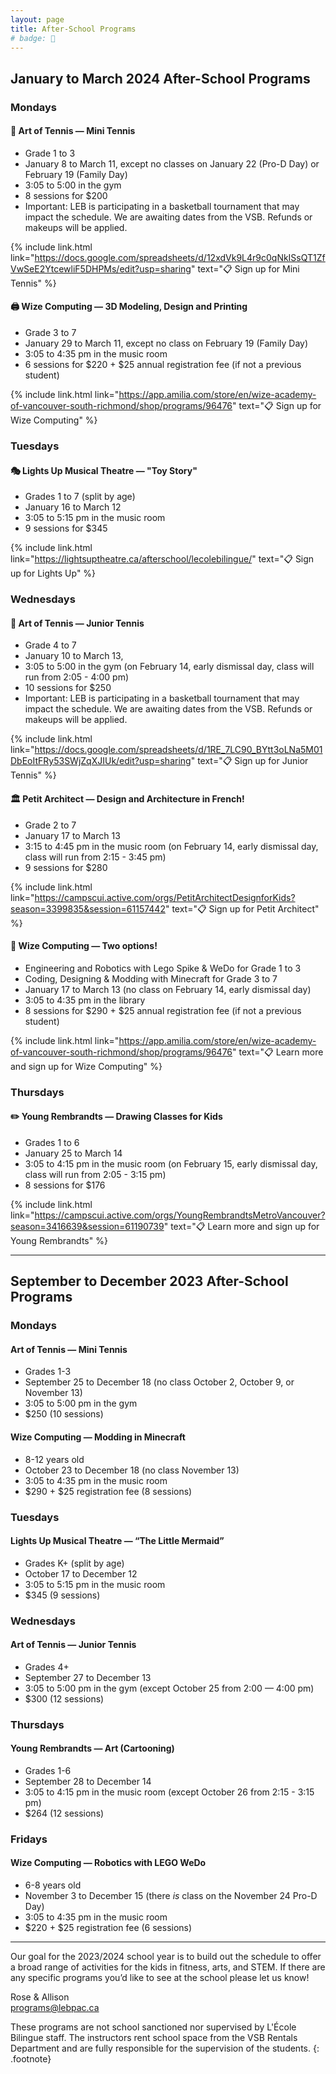 ```yaml
---
layout: page
title: After-School Programs
# badge: 🤖
---
```


## January to March 2024 After-School Programs

### Mondays


#### 🎾 Art of Tennis — Mini Tennis 
- Grade 1 to 3
- January 8 to March 11, except no classes on January 22 (Pro-D Day) or February 19 (Family Day)
- 3:05 to 5:00 in the gym
- 8 sessions for $200 
- Important: LEB is participating in a basketball tournament that may impact the schedule. We are awaiting dates from the VSB. Refunds or makeups will be applied.

{% include link.html link="https://docs.google.com/spreadsheets/d/12xdVk9L4r9c0qNkISsQT1ZfVwSeE2YtcewliF5DHPMs/edit?usp=sharing" text="📋 Sign up for Mini Tennis" %}


#### 🖨️ Wize Computing — 3D Modeling, Design and Printing 
- Grade 3 to 7
- January 29 to March 11, except no class on February 19 (Family Day)
- 3:05 to 4:35 pm in the music room
- 6 sessions for $220 + $25 annual registration fee (if not a previous student)

{% include link.html link="https://app.amilia.com/store/en/wize-academy-of-vancouver-south-richmond/shop/programs/96476" text="📋 Sign up for Wize Computing" %}

### Tuesdays

#### 🎭 Lights Up Musical Theatre — "Toy Story" 
- Grades 1 to 7 (split by age)
- January 16 to March 12
- 3:05 to 5:15 pm in the music room
- 9 sessions for $345

{% include link.html link="https://lightsuptheatre.ca/afterschool/lecolebilingue/" text="📋 Sign up for Lights Up" %}

### Wednesdays

#### 🎾 Art of Tennis — Junior Tennis
- Grade 4 to 7
- January 10 to March 13,
- 3:05 to 5:00 in the gym  (on February 14, early dismissal day, class will run from 2:05 - 4:00 pm)
- 10 sessions for $250 
- Important: LEB is participating in a basketball tournament that may impact the schedule. We are awaiting dates from the VSB. Refunds or makeups will be applied.

{% include link.html link="https://docs.google.com/spreadsheets/d/1RE_7LC90_BYtt3oLNa5M01DbEoItFRy53SWjZqXJIUk/edit?usp=sharing" text="📋 Sign up for Junior Tennis" %}

#### 🏛 Petit Architect — Design and Architecture in French! 
- Grade 2 to 7
- January 17 to March 13
- 3:15 to 4:45 pm in the music room (on February 14, early dismissal day, class will run from 2:15 - 3:45 pm)
- 9 sessions for $280

{% include link.html link="https://campscui.active.com/orgs/PetitArchitectDesignforKids?season=3399835&session=61157442" text="📋 Sign up for Petit Architect" %}

#### 🤖 Wize Computing — Two options!
- Engineering and Robotics with Lego Spike & WeDo for Grade 1 to 3 
- Coding, Designing & Modding with Minecraft for Grade 3 to 7
- January 17 to March 13 (no class on February 14, early dismissal day)
- 3:05 to 4:35 pm in the library
- 8 sessions for $290 + $25 annual registration fee (if not a previous student)

{% include link.html link="https://app.amilia.com/store/en/wize-academy-of-vancouver-south-richmond/shop/programs/96476" text="📋 Learn more and sign up for Wize Computing" %}

### Thursdays

#### ✏️ Young Rembrandts — Drawing Classes for Kids
- Grades 1 to 6
- January 25 to March 14
- 3:05 to 4:15 pm in the music room (on February 15, early dismissal day, class will run from 2:05 - 3:15 pm)
- 8 sessions for $176 

{% include link.html link="https://campscui.active.com/orgs/YoungRembrandtsMetroVancouver?season=3416639&session=61190739" text="📋 Learn more and sign up for Young Rembrandts" %}

---

## September to December 2023 After-School Programs

### Mondays

#### Art of Tennis — Mini Tennis
- Grades 1-3
- September 25 to December 18 (no class October 2, October 9, or November 13)
- 3:05 to 5:00 pm in the gym
- $250 (10 sessions)

#### Wize Computing — Modding in Minecraft
- 8-12 years old
- October 23 to December 18 (no class November 13)
- 3:05 to 4:35 pm in the music room
- $290 + $25 registration fee (8 sessions)

### Tuesdays

#### Lights Up Musical Theatre — “The Little Mermaid”
- Grades K+ (split by age)
- October 17 to December 12
- 3:05 to 5:15 pm in the music room
- $345 (9 sessions)

### Wednesdays

#### Art of Tennis — Junior Tennis
- Grades 4+
- September 27 to December 13
- 3:05 to 5:00 pm in the gym (except October 25 from 2:00 — 4:00 pm)
- $300 (12 sessions)

### Thursdays

#### Young Rembrandts — Art (Cartooning)
- Grades 1-6
- September 28 to December 14
- 3:05 to 4:15 pm in the music room (except October 26 from 2:15 - 3:15 pm)
- $264 (12 sessions)

### Fridays

#### Wize Computing — Robotics with LEGO WeDo
- 6-8 years old
- November 3 to December 15 (there _is_ class on the November 24 Pro-D Day)
- 3:05 to 4:35 pm in the music room
- $220 + $25 registration fee (6 sessions)


--- 

Our goal for the 2023/2024 school year is to build out the schedule to offer a broad range of activities for the kids in fitness, arts, and STEM. If there are any specific programs you’d like to see at the school please let us know!

Rose & Allison  
[programs@lebpac.ca](mailto:programs@lebpac.ca)

These programs are not school sanctioned nor supervised by L'École Bilingue staff. The instructors rent school space from the VSB Rentals Department and are fully responsible for the supervision of the students.
{: .footnote}
